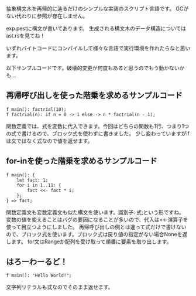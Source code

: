 抽象構文木を再帰的に辿るだけのシンプルな実装のスクリプト言語です。
GCがない代わりに参照が存在しません。

exp.pestに構文が書いてあります。
生成される構文木のデータ構造についてはast.rsを見てね！

いずれバイトコードにコンパイルして様々な言語で実行環境を作れたらなと思います。

以下サンプルコードです。破壊的変更が何度もあると思うのでもう動かないかも...

## 再帰呼び出しを使った階乗を求めるサンプルコード
```
f main(): factrial(10);
f factrial(n): if n = 0 -> 1 else -> n * factrial(n - 1);
```
関数定義では、式を変数に代入できます。今回はどちらの関数も1行、つまり1つの式で書けるので、ブロック式を使わずに書きました。
少し変わっていますがifは文ではなく式なので値を返せます。

## for-inを使った階乗を求めるサンプルコード
```
f main(): {
    let fact: 1;
    for i in 1..11: {
        fact <<- fact * i;
    };
} => fact;
```
関数定義文も変数定義文も似た構文を使います。識別子: 式;という形ですね。
変数の値を変えることはバグの要因になることが多いので、代入は<<-演算子を使って目立つようにしました。
再帰呼び出しの例とは違って式だけで書けないので、ブロック式を使います。ブロック式は戻り値の指定がない場合Noneを返します。
for文はRangeか配列を受け取って順番に要素を取り出します。

## はろーわーるど！
```
f main(): "Hello World!";
```
文字列リテラルも式なのでそのまま返せます。
